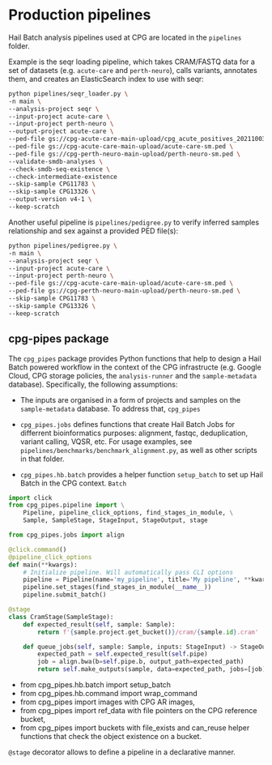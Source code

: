 # Production pipelines

Hail Batch analysis pipelines used at CPG are located in the `pipelines` folder.

Example is the seqr loading pipeline, which takes CRAM/FASTQ data for a set of datasets (e.g. `acute-care` and `perth-neuro`), calls variants, annotates them, and creates an ElasticSearch index to use with seqr:

```sh
python pipelines/seqr_loader.py \
-n main \
--analysis-project seqr \
--input-project acute-care \
--input-project perth-neuro \
--output-project acute-care \
--ped-file gs://cpg-acute-care-main-upload/cpg_acute_positives_20211003_213917/acute-care-topup-mfranklin.ped \
--ped-file gs://cpg-acute-care-main-upload/acute-care-sm.ped \
--ped-file gs://cpg-perth-neuro-main-upload/perth-neuro-sm.ped \
--validate-smdb-analyses \
--check-smdb-seq-existence \
--check-intermediate-existence
--skip-sample CPG11783 \
--skip-sample CPG13326 \
--output-version v4-1 \
--keep-scratch
```

Another useful pipeline is `pipelines/pedigree.py` to verify inferred samples relationship and sex against a provided PED file(s):

```sh
python pipelines/pedigree.py \
-n main \
--analysis-project seqr \
--input-project acute-care \
--input-project perth-neuro \
--ped-file gs://cpg-acute-care-main-upload/acute-care-sm.ped \
--ped-file gs://cpg-perth-neuro-main-upload/perth-neuro-sm.ped \
--skip-sample CPG11783 \
--skip-sample CPG13326 \
--keep-scratch
```

## cpg-pipes package

The `cpg_pipes` package provides Python functions that help to design a Hail Batch powered workflow in the context of the CPG infrastructe (e.g. Google Cloud, CPG storage policies, the `analysis-runner` and the `sample-metadata` database). Specifically, the following assumptions:

* The inputs are organised in a form of projects and samples on the `sample-metadata` database. To address that, `cpg_pipes`

* `cpg_pipes.jobs` defines functions that create Hail Batch Jobs for differrent bioinformatics purposes: alignment, fastqc, deduplication, variant calling, VQSR, etc. For usage examples, see `pipelines/benchmarks/benchmark_alignment.py`, as well as other scripts in that folder.

* `cpg_pipes.hb.batch` provides a helper function `setup_batch` to set up Hail Batch in the CPG context. `Batch`



```python
import click
from cpg_pipes.pipeline import \
    Pipeline, pipeline_click_options, find_stages_in_module, \
    Sample, SampleStage, StageInput, StageOutput, stage

from cpg_pipes.jobs import align

@click.command()
@pipeline_click_options
def main(**kwargs):
    # Initialize pipeline. Will automatically pass CLI options
    pipeline = Pipeline(name='my_pipeline', title='My pipeline', **kwargs)
    pipeline.set_stages(find_stages_in_module(__name__))
    pipeline.submit_batch()

@stage
class CramStage(SampleStage):
    def expected_result(self, sample: Sample):
        return f'{sample.project.get_bucket()}/cram/{sample.id}.cram'

    def queue_jobs(self, sample: Sample, inputs: StageInput) -> StageOutput:
        expected_path = self.expected_result(self.pipe)
        job = align.bwa(b=self.pipe.b, output_path=expected_path)
        return self.make_outputs(sample, data=expected_path, jobs=[job])
```

* from cpg_pipes.hb.batch import setup_batch
* from cpg_pipes.hb.command import wrap_command
* from cpg_pipes import images with CPG AR images,
* from cpg_pipes import ref_data with file pointers on the CPG reference bucket,
* from cpg_pipes import buckets with file_exists and can_reuse helper functions that check the object existence on a bucket.

`@stage` decorator allows to define a pipeline in a declarative manner. 
